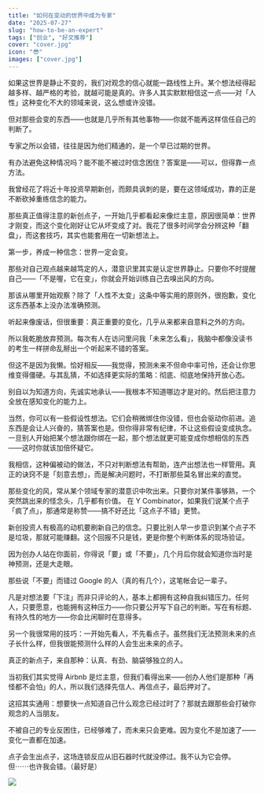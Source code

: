 ```yaml
---
title: "如何在变动的世界中成为专家"
date: "2025-07-27"
slug: "how-to-be-an-expert"
tags: ["创业", "好文推荐"]
cover: "cover.jpg"
icon: "😎"
images: ["cover.jpg"]
---
```

如果这世界是静止不变的，我们对观念的信心就能一路线性上升。某个想法经得起越多样、越严格的考验，就越可能是真的。许多人其实默默相信这一点——对「人性」这种变化不大的领域来说，这么想或许没错。



但对那些会变的东西——也就是几乎所有其他事物——你就不能再这样信任自己的判断了。



专家之所以会错，往往是因为他们精通的，是一个早已过期的世界。



有办法避免这种情况吗？能不能不被过时信念困住？答案是——可以，但得靠一点方法。



我曾经花了将近十年投资早期新创，而颇具讽刺的是，要在这领域成功，靠的正是不断砍掉重练信念的能力。



那些真正值得注意的新创点子，一开始几乎都看起来像烂主意，原因很简单：世界才刚变，而这个变化刚好让它从坏变成了对。我花了很多时间学会分辨这种「翻盘」，而这套技巧，其实也能套用在一切新想法上。



第一步，养成一种信念：世界一定会变。



那些对自己观点越来越笃定的人，潜意识里其实是认定世界静止。只要你不时提醒自己——「不是喔，它在变」，你就会开始训练自己去嗅出风的方向。



那该从哪里开始观察？除了「人性不太变」这条中等实用的原则外，很抱歉，变化这东西基本上没办法准确预测。



听起来像废话，但很重要：真正重要的变化，几乎从来都来自意料之外的方向。



所以我乾脆放弃预测。每次有人在访问里问我「未来怎么看」，我脑中都像没读书的考生一样拼命乱掰出一个听起来不错的答案。



但这不是因为我懒。恰好相反——我觉得，预测未来不但命中率可怜，还会让你思维变得僵硬。与其乱猜，不如选择更实际的策略：彻底、彻底地保持开放心态。



别自以为知道方向，先诚实地承认——我根本不知道哪边才是对的。然后把注意力全放在感知变化的能力上。



当然，你可以有一些假设性想法。它们会稍微绑住你没错，但也会驱动你前进。追东西是会让人兴奋的，猜答案也是。但你得非常有纪律，不让这些假设变成执念。
一旦别人开始把某个想法跟你绑在一起，那个想法就更可能变成你想相信的东西——这时你就该加倍怀疑它。



我相信，这种偏被动的做法，不只对判断想法有帮助，连产出想法也一样管用。真正的诀窍不是「刻意去想」，而是解决问题时，不打断那些莫名冒出来的直觉。



那些变化的风，常从某个领域专家的潜意识中吹出来。只要你对某件事够熟，一个突然跳出来的怪念头，几乎都有价值。
在 Y Combinator，如果我们说某个点子「疯了点」，那通常是称赞——搞不好还比「这点子不错」更赞。



新创投资人有极高的动机要刷新自己的信念。只要比别人早一步意识到某个点子不是垃圾，那就可能赚翻。这个回报不只是钱，更是你整个判断体系的现场验证。



因为创办人站在你面前，你得说「要」或「不要」，几个月后你就会知道你当时是神预测，还是大走眼。



那些说「不要」而错过 Google 的人（真的有几个），这笔帐会记一辈子。



凡是对想法要「下注」而非只评论的人，基本上都拥有这种自我纠错压力。任何人，只要愿意，也能拥有这种压力——你只要公开写下自己的判断。写在有标题、有持久性的地方——你会比闲聊时在意得多。



另一个我很常用的技巧：一开始先看人，不先看点子。虽然我们无法预测未来的点子长什么样，但我很能预测什么样的人会生出未来的点子。



真正的新点子，来自那种：认真、有劲、脑袋够独立的人。



当初我们其实觉得 Airbnb 是烂主意，但我们看得出来——创办人他们是那种「再怪都不会怕」的人，所以我们选择先信人、再信点子，最后押对了。



这招其实通用：想要快一点知道自己什么观念已经过时了？那就去跟那些会打破你观念的人当朋友。



不被自己的专业反困住，已经够难了，而未来只会更难。因为变化不是加速了——变化一直都在加速。



点子会生出点子，这场连锁反应从旧石器时代就没停过。我不认为它会停。
但⋯⋯也许我会错。（最好是）




![](https://prod-files-secure.s3.us-west-2.amazonaws.com/112d0858-5090-4d34-a606-b75eb8d65fd2/46476355-9cf3-4e99-9b7a-3531bc426380/1000202064.png?X-Amz-Algorithm=AWS4-HMAC-SHA256&X-Amz-Content-Sha256=UNSIGNED-PAYLOAD&X-Amz-Credential=ASIAZI2LB466VA2ZAEJ2%2F20250828%2Fus-west-2%2Fs3%2Faws4_request&X-Amz-Date=20250828T081743Z&X-Amz-Expires=3600&X-Amz-Security-Token=IQoJb3JpZ2luX2VjEEgaCXVzLXdlc3QtMiJHMEUCIQDCriFfuZSnc%2BbtGDppFnH2ay%2B1Dcb02YbK4bhj%2BGPlbwIgSkKbmyHQ9j03cedk%2FMi4%2BegSk704Gth45UefpvlAPYQqiAQIof%2F%2F%2F%2F%2F%2F%2F%2F%2F%2FARAAGgw2Mzc0MjMxODM4MDUiDGwPLjulq0kHfVsjwircA9lTOSKoxe95eaNUxTx2qUCfxxSSb6s%2B0U6R%2BIe7Z%2B3gpHSOR9AoK8jFTmo27qjkY%2FsKQIoH1grpvk%2FMk%2FlriUurL1QvpSlSoBxAulRO53KvWeFTCnY2qe4cO%2BY7OYB82qbGt%2BY0cCkpWLEYAC8IZCffsFMI5ddLHYgqc10d7plovbI5SpKis1Pow2jpl659eTFQK3gBCdhRv0vFAmzn6OJotCiJSufVXfPV1aEafjYsSQYYPf84tlvhJtY2iSankYb%2FcHrmj%2BShpwmTvp2zF9QNjBjeu7paB2xXnuSu32Qb%2BI22W7QQpwggmDuW6uzKckL39TV7NzGYQFx8V5YXrZXSfLDz5OAYvTEVPjYLxv3O9RoKLlz%2FBpLn9xJT1qmiTqw6YrgOoMR1MfksOj%2BOTEwrTcyyA7vWbMqw%2FIyIlmYHiMqh96HulUe7tLm7%2FAy9H9X1VI304M0JBoRSQae22upNYmIBvMPSegW1US7oRxygFUKidjjwUuouy3MVagE1sY9bZgzJ%2FejyKFwh4oO35AKKPkMTh1HiF1vE304bmV4uZQYWzL5WUfege%2F561WK6evBE01RIOPP44eEkQZ2DgU6P%2FoqoeuNyKDllZbcFqzO0NhsFxVOQAWXNAswvMLSPwMUGOqUB7aa%2FN9j%2Bqv4%2B4pPmgZEywd0KhmI0h44J4RdUvmGzHpMjwfslYdtjEeCyR%2B12mUH8KcyGpzcBylCnBwkjeD1eG7N1voLQkQaFcjuqot%2F65D6XQ870vOVlqPLiZp%2F%2FPrYmwkovAZHLsjcdddzUmm8hgU9GzSfQyeUSB0u3G11O4RSWCC1%2FrsNBNLMdrqNsF3j3efAifc6PMes6qhES6sNu5%2BVw%2Fw8O&X-Amz-Signature=d7a489c26ebb6309ff9695a8ba49e5962f4aa9a2e4236a8f5e2c073cc86416a9&X-Amz-SignedHeaders=host&x-amz-checksum-mode=ENABLED&x-id=GetObject)

